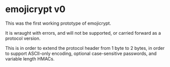 # emojicrypt v0

This was the first working prototype of emojicrypt.

It is wraught with errors, and will not be supported, or carried forward as a protocol version.

This is in order to extend the protocol header from 1 byte to 2 bytes, in order to support ASCII-only encoding, optional case-sensitive passwords, and variable length HMACs.

